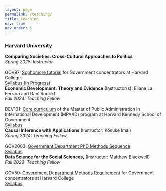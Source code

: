 ```yaml
---
layout: page
permalink: /teaching/
title: teaching
nav: true
nav_order: 6
---
```


<h3>Harvard University</h3>

<div class="post">
<article>
<div class="card mt-3">
<div class="p-3">
<strong>Comparing Societies: Cross-Cultural Approaches to Politics</strong><br>
<em>Spring 2025: Instructor</em><br> <br>
GOV97: <a href="https://www.gov.harvard.edu/undergraduate/academics/concentration-requirements/gov-97-the-sophomore-tutorial-in-government/">Sophomore tutorial</a> for Government concentrators at Harvard College <br>
<a href="https://docs.google.com/document/d/1E2qcNwr2B_TwQmHaB-O0vjuccA8GEVM79Lb5AmQcLBQ/edit?usp=sharing" target="_blank">Syllabus (In Progress)</a>
</div>
</div>

<div class="card mt-3">
<div class="p-3">
<strong>Economic Development: Theory and Evidence</strong> (Instructor(s): <a>Eliana La Ferrara and Dani Rodrik</a>)<br>
<em>Fall 2024: Teaching Fellow</em> <br> <br>
DEV101: <a href="https://www.hks.harvard.edu/educational-programs/masters-programs/master-public-administration-international-development#curriculum">Core curriculum</a> of the Master of Public Administration in International Development (MPA/ID) program at Harvard Kennedy School of Government <br>
<a href="assets/pdf/dev101.pdf" target="_blank">Syllabus</a>
</div>
</div>

<div class="post">
<article>
<div class="card mt-3">
<div class="p-3">
<strong>Causal Inference with Applications</strong> (Instructor: <a>Kosuke Imai</a>)<br>
<em>Spring 2024: Teaching Fellow</em><br> <br>
GOV2003: <a href="https://governmentmethods.hsites.harvard.edu/graduate-courses">Government Department PhD Methods Sequence</a> <br>
<a href="assets/pdf/gov2001.pdf" target="_blank">Syllabus</a>
</div>
</div>

<div class="post">
<article>
<div class="card mt-3">
<div class="p-3">
<strong>Data Science for the Social Sciences,</strong> (Instructor: <a>Matthew Blackwell</a>)<br>
<em>Fall 2023: Teaching Fellow</em><br> <br>
GOV50: <a href="https://www.gov.harvard.edu/undergraduate/academics/concentration-requirements/methods-requirement-and-course-sequencing/">Government Department Methods Requirement</a> for Government concentrators at Harvard College <br>
<a href="https://gov50-f23.github.io/syllabus.html" target="_blank">Syllabus</a>
</div>
</div>



</article>
</div>

<br>